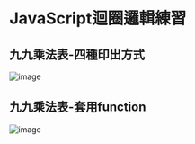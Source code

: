 # JavaScript迴圈邏輯練習
## 九九乘法表-四種印出方式
![image](https://user-images.githubusercontent.com/61260613/106570925-8448b780-6571-11eb-97b7-9dc2f5e7ac3f.png)

## 九九乘法表-套用function
![image](https://user-images.githubusercontent.com/61260613/106695902-887ae080-6616-11eb-915d-19419085f50e.png)
